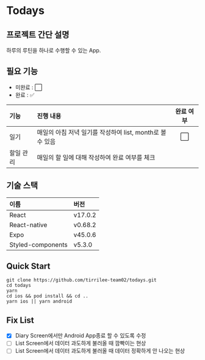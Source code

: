 # Todays

## 프로젝트 간단 설명

하루의 루틴을 하나로 수행할 수 있는 App.

## 필요 기능

- 미완료 : :white_large_square:
- 완료 : :white_check_mark:

| 기능      | 진행 내용                                                 |      완료 여부       |
| :-------- | :-------------------------------------------------------- | :------------------: |
| 일기      | 매일의 아침 저녁 일기를 작성하여 list, month로 볼 수 있음 | :white_large_square: |
| 할일 관리 | 매일의 할 일에 대해 작성하여 완료 여부를 체크             |                      |

## 기술 스택

| 이름              | 버전    |
| :---------------- | :------ |
| React             | v17.0.2 |
| React-native      | v0.68.2 |
| Expo              | v45.0.6 |
| Styled-components | v5.3.0  |

## Quick Start

```
git clone https://github.com/tirrilee-team02/todays.git
cd todays
yarn
cd ios && pod install && cd ..
yarn ios || yarn android
```

## Fix List

- [x] Diary Screen에서만 Android App종료 할 수 있도록 수정
- [ ] List Screen에서 데이터 과도하게 불러올 때 깜빡이는 현상
- [ ] List Screen에서 데이터 과도하게 불러올 때 데이터 정확하게 안 나오는 현상
